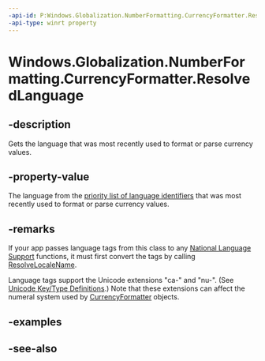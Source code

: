 ```yaml
---
-api-id: P:Windows.Globalization.NumberFormatting.CurrencyFormatter.ResolvedLanguage
-api-type: winrt property
---
```


<!-- Property syntax
public string ResolvedLanguage { get; }
-->

# Windows.Globalization.NumberFormatting.CurrencyFormatter.ResolvedLanguage

## -description

Gets the language that was most recently used to format or parse currency values.

## -property-value

The language from the [priority list of language identifiers](currencyformatter_languages.md) that was most recently used to format or parse currency values.

## -remarks

If your app passes language tags from this class to any [National Language Support](/windows/desktop/Intl/national-language-support) functions, it must first convert the tags by calling [ResolveLocaleName](/windows/desktop/api/winnls/nf-winnls-resolvelocalename).

Language tags support the Unicode extensions "ca-" and "nu-". (See [Unicode Key/Type Definitions](https://www.unicode.org/reports/tr35/#Key_Type_Definitions).) Note that these extensions can affect the numeral system used by [CurrencyFormatter](currencyformatter.md) objects.

## -examples

## -see-also
